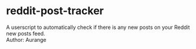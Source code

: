# reddit-post-tracker
A userscript to automatically check if there is any new posts on your Reddit new posts feed.  
Author: Aurange
